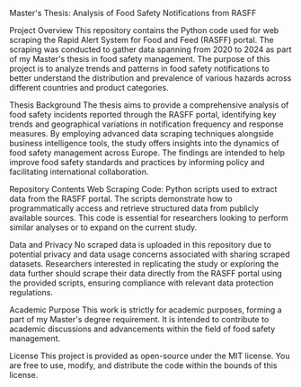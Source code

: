 Master's Thesis: Analysis of Food Safety Notifications from RASFF

Project Overview
This repository contains the Python code used for web scraping the Rapid Alert System for Food and Feed (RASFF) portal. The scraping was conducted to gather data spanning from 2020 to 2024 as part of my Master's thesis in food safety management. 
The purpose of this project is to analyze trends and patterns in food safety notifications to better understand the distribution and prevalence of various hazards across different countries and product categories.

Thesis Background
The thesis aims to provide a comprehensive analysis of food safety incidents reported through the RASFF portal, identifying key trends and geographical variations in notification frequency and response measures. 
By employing advanced data scraping techniques alongside business intelligence tools, the study offers insights into the dynamics of food safety management across Europe. The findings are intended to help improve food safety standards and 
practices by informing policy and facilitating international collaboration.

Repository Contents
Web Scraping Code: Python scripts used to extract data from the RASFF portal. The scripts demonstrate how to programmatically access and retrieve structured data from publicly available sources. This code is essential for researchers 
looking to perform similar analyses or to expand on the current study.

Data and Privacy
No scraped data is uploaded in this repository due to potential privacy and data usage concerns associated with sharing scraped datasets. Researchers interested in replicating the study or exploring the data further should scrape their 
data directly from the RASFF portal using the provided scripts, ensuring compliance with relevant data protection regulations.

Academic Purpose
This work is strictly for academic purposes, forming a part of my Master's degree requirement. It is intended to contribute to academic discussions and advancements within the field of food safety management.

License
This project is provided as open-source under the MIT license. You are free to use, modify, and distribute the code within the bounds of this license.
